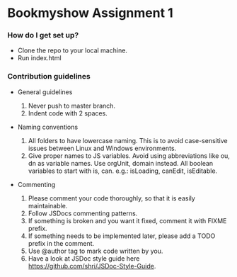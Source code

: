 # Bookmyshow Assignment 1

### How do I get set up? ###

* Clone the repo to your local machine.
* Run index.html

### Contribution guidelines ###

* General guidelines
  1. Never push to master branch.
  2. Indent code with 2 spaces.

* Naming conventions
  1. All folders to have lowercase naming. This is to avoid case-sensitive issues between Linux and Windows environments.
  2. Give proper names to JS variables. Avoid using abbreviations like ou, dn as variable names. Use orgUnit, domain instead. All boolean variables to start with is, can. e.g.: isLoading, canEdit, isEditable.

* Commenting
  1. Please comment your code thoroughly, so that it is easily maintainable.
  2. Follow JSDocs commenting patterns.
  3. If something is broken and you want it fixed, comment it with FIXME prefix.
  4. If something needs to be implemented later, please add a TODO prefix in the comment.
  5. Use @author tag to mark code written by you.
  6. Have a look at JSDoc style guide here https://github.com/shri/JSDoc-Style-Guide.